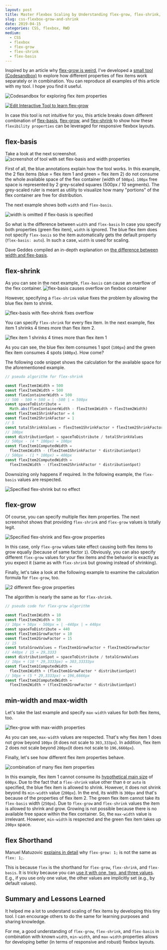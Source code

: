 ```yaml
---
layout: post
title: Master Flexbox Scaling by Understanding flex-grow, flex-shrink, and flex-basis
slug: css-flexbox-grow-and-shrink
date: 2019-04-15
categories: CSS, flexbox, RWD
medium:
  - CSS
  - flexbox
  - flex-grow
  - flex-shrink
  - flex-basis
---
```


Inspired by an article why [flex-grow is weird](https://css-tricks.com/flex-grow-is-weird/), I've developed a [small tool (Codesandbox)](https://qqq3mv5rvw.codesandbox.io/) to explore how different properties of flex items work separately or in combination. You can reproduce all examples of this article with my tool. I hope you find it useful.

![Codesandbox for exploring flex item properties](../images/flexbox-grow-shrink/screenshot-codesandbox.jpg)

[![Edit Interactive Tool to learn flex-grow](https://codesandbox.io/static/img/play-codesandbox.svg)](https://codesandbox.io/s/qqq3mv5rvw?fontsize=14)

In case this tool is not intuitive for you, this article breaks down different combination of [flex-basis](https://www.w3.org/TR/css-flexbox-1/#flex-basis-property), [flex-grow](https://www.w3.org/TR/css-flexbox-1/#flex-grow-property), and [flex-shrink](https://www.w3.org/TR/css-flexbox-1/#flex-shrink-property) to show how these `flexibility properties` can be leveraged for responsive flexbox layouts.

## flex-basis

Take a look at the next screenshot.
![screenshot of tool with set flex-basis and width properties](../images/flexbox-grow-shrink/flex-basis.jpg)

First of all, the blue annotations explain how the tool works. In this example, the 2 flex items (blue = flex item 1 and green = flex item 2) do not consume the whole available space of the flex container (width of `500px`).  `100px` free space is represented by 2 grey-scaled squares (500px / 10 segments). The grey-scaled ruler is meant as utility to visualize how many &quot;portions&quot; of the flex container are free for distribution.

The next example shows both `width` and `flex-basis`.

![width is omitted if flex-basis is specified](../images/flexbox-grow-shrink/flex-basis-with-width.jpg)

So what is the difference between `width` and `flex-basis` In case you specify both properties (green flex item), `width` is ignored. The blue flex item does not specify `flex-basis` so the item automatically gets the default property (`flex-basis: auto`). In such a case, `width` is used for scaling.

Dave Geddes compiled an in-depth explanation on [the difference between width and flex-basis](https://gedd.ski/post/the-difference-between-width-and-flex-basis/).

## flex-shrink

As you can see in the next example, `flex-basis` can cause an overflow of the flex container.
![flex-basis causes overflow on flexbox container](../images/flexbox-grow-shrink/flex-basis-overflow.jpg)

However, specifying a `flex-shrink` value fixes the problem by allowing the blue flex item to shrink.

![flex-basis with flex-shrink fixes overflow](../images/flexbox-grow-shrink/flex-shrink.jpg)

You can specify `flex-shrink` for every flex item. In the next example, flex item 1 shrinks 4 times more than flex item 2.

![flex item 1 shrinks 4 times more than flex item 1](../images/flexbox-grow-shrink/flex-shrink-multiple.jpg)

As you can see, the blue flex item consumes 1 spot (`100px`) and the green flex item consumes 4 spots (`400px`). How come?

The following code snippet shows the calculation for the available space for the aforementioned example.

```javascript
// pseudo algorithm for flex-shrink

const flexItem1Width = 500
const flexItem2Width = 500
const flexContainerWidth = 500
// 500 - 500 + 500 = | -500 | = 500px
const spaceToDistribute =
  Math.abs(flexContainerWidth - flexItem1Width + flexItem2Width)
const flexItem1ShrinkFactor = 4
const flexItem2ShrinkFactor = 1
// 5
const totalShrinkValues = flexItem1ShrinkFactor + flexItem2ShrinkFactor
// 100px
const distributionSpot = spaceToDistribute / totalShrinkValues
// 500px - (4 * 100px) = 100px
const flexItem1ComputedWidth =
  flexItem1Width - (flexItem1ShrinkFactor * distributionSpot)
// 500px - (1 * 100px) = 400px
const flexItem2ComputedWidth =
  flexItem2Width - (flexItem2ShrinkFactor * distributionSpot)
```

Downsizing only happens if required. In the following example, the `flex-basis` values are respected.

![Specified flex-shrink but no effect](../images/flexbox-grow-shrink/flex-shrink-no-effect.jpg)

## flex-grow

Of course, you can specify multiple flex item properties. The next screenshot shows that providing `flex-shrink` and `flex-grow` values is totally legit.

![Specified flex-shrink and flex-grow properties](../images/flexbox-grow-shrink/flex-shrink-and-flex-grow.jpg)

In this case, only `flex-grow` values take effect causing both flex items to grow equally (because of same factor `1`). Obviously, you can also specify different `flex-grow` values for your flex items and the behavior is exactly as you expect it (same as with `flex-shrink` but growing instead of shrinking).

Finally, let's take a look at the following example to examine the calculation formula for `flex-grow`, too.

![2 different flex-grow properties](../images/flexbox-grow-shrink/flex-grow.jpg)

The algorithm is nearly the same as for `flex-shrink`.

```javascript
// pseudo code for flex-grow algorithm

const flexItem1Width = 10
const flexItem2Width = 50
// 10px + 50px - 500px = | -440px | = 440px
const spaceToDistribute = 440
const flexItem1GrowFactor = 10
const flexItem2GrowFactor = 15
// 15
const totalGrowValues = flexItem1GrowFactor + flexItem2GrowFactor
// 440px / 15 = 29,3333
const distributionSpot = spaceToDistribute / totalGrowValues
// 10px + (10 * 29,3333px) = 303,33333px
const flexItem1ComputedWidth =
  flexItem1Width + (flexItem1GrowFactor * distributionSpot)
// 50px + (5 * 29,3333px) = 196,6666px
const flexItem2ComputedWidth =
  flexItem2Width + (flexItem2GrowFactor * distributionSpot)
```

## min-width and max-width

Let's take the last example and specify `max-width` values for both flex items, too.

![flex-grow with max-width properties](../images/flexbox-grow-shrink/flex-grow-max-width.jpg)

As you can see, `max-width` values are respected. That's why flex item 1 does not grow beyond `100px` (it does not scale to `303,333px`). In addition, flex item 2 does not scale beyond `200px`(it does not scale to `196,6666px`).

Finally, let's see how different flex item properties behave.

![combination of many flex item properties](../images/flexbox-grow-shrink/combination.jpg)

In this example, flex item 1 cannot consume its [hypothetical main size](https://gedd.ski/post/the-difference-between-width-and-flex-basis/) of `600px`. Due to the fact that a `flex-shrink` value other than `0` or `auto` is specified, the blue flex item is allowed to shrink. However, it does not shrink beyond its `min-width` value (`200px`). In the end, its width is `300px` and that's because of the properties of flex item 2. The green flex item cannot take its `flex-basis` width (`250px`). Due to `flex-grow` and `flex-shrink` values the item is allowed to shrink and grow. Growing is not possible because there is no available free space within the flex container. So, the `max-width` value is irrelevant. However, `min-width` is respected and the green flex item takes up `200px` space.

## flex Shorthand

Manuel Matuzovic [explains in detail](https://css-tricks.com/flex-grow-is-weird/) why `flex-grow: 1;` is not the same as `flex: 1;`.

This is because `flex` is the shorthand for `flex-grow`, `flex-shrink`, and `flex-basis`. It is tricky because you can [use it with one, two, and three values](https://developer.mozilla.org/en-US/docs/Web/CSS/flex#Syntax). E.g., if you use only one value, the other values are implicitly set (e.g., by default values).

## Summary and Lessons Learned

It helped me a lot to understand scaling of flex items by developing this tiny tool. I can encourage others to do the same for learning purposes and sharing knowledge.

For me, a good understanding of `flex-grow`, `flex-shrink`, and `flex-basis` in combination with known `width`, `min-width`, and `max-width` properties allows for developing better (in terms of responsive and robust) flexbox layouts.